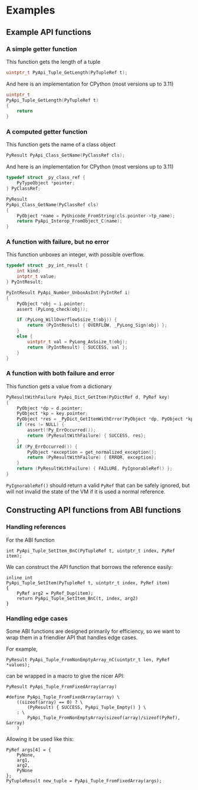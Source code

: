 # Examples

## Example API functions

### A simple getter function

This function gets the length of a tuple

```C
uintptr_t PyApi_Tuple_GetLength(PyTupleRef t);
```

And here is an implementation for CPython (most versions up to 3.11)
```C
uintptr_t 
PyApi_Tuple_GetLength(PyTupleRef t)
{
    return 
}

```
### A computed getter function

This function gets the name of a class object
```C
PyResult PyApi_Class_GetName(PyClassRef cls);
```

And here is an implementation for CPython (most versions up to 3.11)
```C
typedef struct _py_class_ref {
    PyTypeObject *pointer;
} PyClassRef;

PyResult
PyApi_Class_GetName(PyClassRef cls)
{
    PyObject *name = PyUnicode_FromString(cls.pointer->tp_name);
    return PyApi_Interop_FromObject_C(name);
}
```

### A function with failure, but no error

This function unboxes an integer, with possible overflow.
```C
typedef struct _py_int_result {
    int kind;
    intptr_t value;
} PyIntResult;

PyIntResult PyApi_Number_UnboxAsInt(PyIntRef i)
{
    PyObject *obj = i.pointer;
    assert (PyLong_check(obj));

    if (PyLong_WillOverflowSsize_t(obj)) {
        return (PyIntResult) { OVERFLOW, _PyLong_Sign(obj) };
    }
    else {
        uintptr_t val = PyLong_AsSsize_t(obj);
        return (PyIntResult) { SUCCESS, val };
    }
}
```

### A function with both failure and error

This function gets a value from a dictionary

```C
PyResultWithFailure PyApi_Dict_GetItem(PyDictRef d, PyRef key)
{
    PyObject *dp = d.pointer;
    PyObject *kp = key.pointer;
    PyObject *res = _PyDict_GetItemWithError(PyObject *dp, PyObject *kp);
    if (res != NULL) {
        assert(!Py_ErrOccurred());
        return (PyResultWithFailure) { SUCCESS, res};
    }
    if (Py_ErrOccurred()) {
        PyObject *exception = get_normalized_exception();
        return (PyResultWithFailure) { ERROR, exception};
    }
    return (PyResultWithFailure) { FAILURE, PyIgnorableRef() };
}
```

`PyIgnorableRef()` should return a valid `PyRef` that can be safely ignored,
but will not invalid the state of the VM if it is used a normal reference.

## Constructing API functions from ABI functions

### Handling references

For the ABI function
```
int PyApi_Tuple_SetItem_BnC(PyTupleRef t, uintptr_t index, PyRef item);
```

We can construct the API function that borrows the reference easily:
```
inline int
PyApi_Tuple_SetItem(PyTupleRef t, uintptr_t index, PyRef item)
{
    PyRef arg2 = PyRef_Dup(item);
    return PyApi_Tuple_SetItem_BnC(t, index, arg2)
}
```

### Handling edge cases

Some ABI functions are designed primarily for efficiency, so we
want to wrap them in a friendlier API that handles edge cases.

For example,
```
PyResult PyApi_Tuple_FromNonEmptyArray_nC(uintptr_t len, PyRef *values);
```
can be wrapped in a macro to give the nicer API:
```
PyResult PyApi_Tuple_FromFixedArray(array)
```

```
#define PyApi_Tuple_FromFixedArray(array) \
    ((sizeof(array) == 0) ? \
        (PyResult) { SUCCESS, PyApi_Tuple_Empty() } \
    : \
        PyApi_Tuple_FromNonEmptyArray(sizeof(array)/sizeof(PyRef), &array)
    )
```
Allowing it be used like this:
```
PyRef args[4] = {
    PyNone,
    arg1,
    arg2,
    PyNone
};
PyTupleResult new_tuple = PyApi_Tuple_FromFixedArray(args);
```
